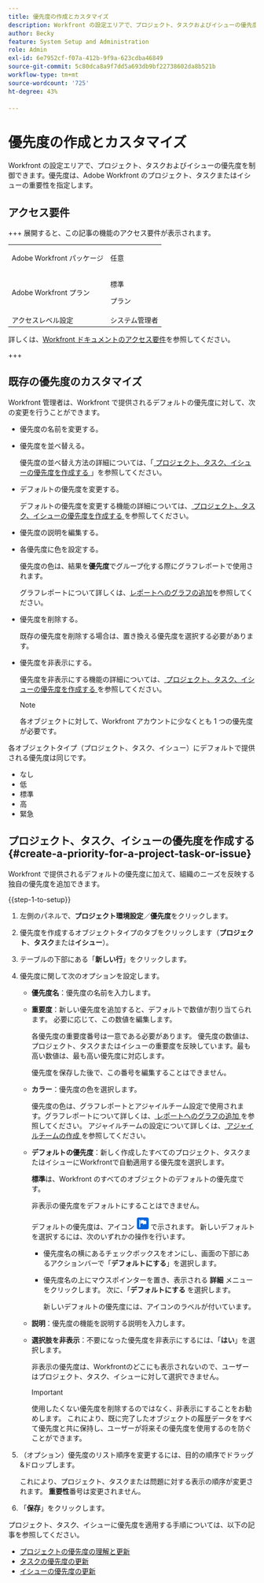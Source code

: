```yaml
---
title: 優先度の作成とカスタマイズ
description: Workfront の設定エリアで、プロジェクト、タスクおよびイシューの優先度を制御できます。優先度は、Adobe Workfront のプロジェクト、タスクまたはイシューの重要性を指定します。
author: Becky
feature: System Setup and Administration
role: Admin
exl-id: 6e7952cf-f07a-412b-9f9a-623cdba46849
source-git-commit: 5c80dca8a9f7dd5a693db9bf22738602da8b521b
workflow-type: tm+mt
source-wordcount: '725'
ht-degree: 43%

---
```


# 優先度の作成とカスタマイズ

<!--
DON'T DELETE, DRAFT OR HIDE THIS ARTICLE. IT IS LINKED TO THE PRODUCT, THROUGH THE CONTEXT SENSITIVE HELP LINKS.
-->

Workfront の設定エリアで、プロジェクト、タスクおよびイシューの優先度を制御できます。優先度は、Adobe Workfront のプロジェクト、タスクまたはイシューの重要性を指定します。

## アクセス要件

+++ 展開すると、この記事の機能のアクセス要件が表示されます。

<table style="table-layout:auto"> 
 <col> 
 <col> 
 <tbody> 
  <tr> 
   <td>Adobe Workfront パッケージ</td> 
   <td><p>任意</p></td> 
  </tr> 
  <tr> 
   <td>Adobe Workfront プラン</td> 
   <td><p>標準</p>
       <p>プラン</p></td>
  </tr> 
  <tr> 
   <td>アクセスレベル設定</td> 
   <td>システム管理者</td> 
  </tr> 
 </tbody> 
</table>

詳しくは、[Workfront ドキュメントのアクセス要件](/help/quicksilver/administration-and-setup/add-users/access-levels-and-object-permissions/access-level-requirements-in-documentation.md)を参照してください。

+++

## 既存の優先度のカスタマイズ

Workfront 管理者は、Workfront で提供されるデフォルトの優先度に対して、次の変更を行うことができます。

* 優先度の名前を変更する。
* 優先度を並べ替える。

  優先度の並べ替え方法の詳細については、「[ プロジェクト、タスク、イシューの優先度を作成する ](#create-a-priority-for-a-project-task-or-issue)」を参照してください。

* デフォルトの優先度を変更する。

  デフォルトの優先度を変更する機能の詳細については、[ プロジェクト、タスク、イシューの優先度を作成する ](#create-a-priority-for-a-project-task-or-issue) を参照してください。

* 優先度の説明を編集する。
* 各優先度に色を設定する。

  優先度の色は、結果を&#x200B;**優先度**&#x200B;でグループ化する際にグラフレポートで使用されます。

  グラフレポートについて詳しくは、[レポートへのグラフの追加](../../../reports-and-dashboards/reports/creating-and-managing-reports/add-chart-report.md)を参照してください。

* 優先度を削除する。

  既存の優先度を削除する場合は、置き換える優先度を選択する必要があります。

* 優先度を非表示にする。

  優先度を非表示にする機能の詳細については、[ プロジェクト、タスク、イシューの優先度を作成する ](#create-a-priority-for-a-project-task-or-issue) を参照してください。

  >[!NOTE]
  >
  >各オブジェクトに対して、Workfront アカウントに少なくとも 1 つの優先度が必要です。

各オブジェクトタイプ（プロジェクト、タスク、イシュー）にデフォルトで提供される優先度は同じです。

* なし
* 低
* 標準
* 高
* 緊急

## プロジェクト、タスク、イシューの優先度を作成する {#create-a-priority-for-a-project-task-or-issue}

Workfront で提供されるデフォルトの優先度に加えて、組織のニーズを反映する独自の優先度を追加できます。

{{step-1-to-setup}}

1. 左側のパネルで、**プロジェクト環境設定**／**優先度**&#x200B;をクリックします。

1. 優先度を作成するオブジェクトタイプのタブをクリックします（**プロジェクト**、**タスク**&#x200B;または&#x200B;**イシュー**）。
1. テーブルの下部にある「**新しい行**」をクリックします。
1. 優先度に関して次のオプションを設定します。

   * **優先度名**：優先度の名前を入力します。
   * **重要度**：新しい優先度を追加すると、デフォルトで数値が割り当てられます。 必要に応じて、この数値を編集します。

     各優先度の重要度番号は一意である必要があります。 優先度の数値は、プロジェクト、タスクまたはイシューの重要度を反映しています。最も高い数値は、最も高い優先度に対応します。

     優先度を保存した後で、この番号を編集することはできません。

   * **カラー**：優先度の色を選択します。

     優先度の色は、グラフレポートとアジャイルチーム設定で使用されます。グラフレポートについて詳しくは、[ レポートへのグラフの追加 ](/help/quicksilver/reports-and-dashboards/reports/creating-and-managing-reports/add-chart-report.md) を参照してください。 アジャイルチームの設定について詳しくは、[ アジャイルチームの作成 ](/help/quicksilver/agile/get-started-with-agile-in-workfront/create-an-agile-team.md) を参照してください。

   * **デフォルトの優先度**：新しく作成したすべてのプロジェクト、タスクまたはイシューにWorkfrontで自動適用する優先度を選択します。

     **標準**&#x200B;は、Workfront のすべてのオブジェクトのデフォルトの優先度です。

     非表示の優先度をデフォルトにすることはできません。

     デフォルトの優先度は、アイコン ![ デフォルトの優先度アイコン ](assets/default-icon.png) で示されます。 新しいデフォルトを選択するには、次のいずれかの操作を行います。

      * 優先度名の横にあるチェックボックスをオンにし、画面の下部にあるアクションバーで「**デフォルトにする**」を選択します。
      * 優先度名の上にマウスポインターを置き、表示される **詳細** メニューをクリックします。 次に、「**デフォルトにする** を選択します。

        新しいデフォルトの優先度には、アイコンのラベルが付いています。

   * **説明**：優先度の機能を説明する説明を入力します。
   * **選択肢を非表示**：不要になった優先度を非表示にするには、「**はい**」を選択します。

     非表示の優先度は、Workfrontのどこにも表示されないので、ユーザーはプロジェクト、タスク、イシューに対して選択できません。

     >[!IMPORTANT]
     >
     >使用したくない優先度を削除するのではなく、非表示にすることをお勧めします。 これにより、既に完了したオブジェクトの履歴データをすべて優先度と共に保持し、ユーザーが将来その優先度を使用するのを防ぐことができます。

1. （オプション）優先度のリスト順序を変更するには、目的の順序でドラッグ&amp;ドロップします。

   これにより、プロジェクト、タスクまたは問題に対する表示の順序が変更されます。 **重要性**&#x200B;番号は変更されません。

1. 「**保存**」をクリックします。

プロジェクト、タスク、イシューに優先度を適用する手順については、以下の記事を参照してください。

* [プロジェクトの優先度の理解と更新](../../../manage-work/projects/planning-a-project/project-priority.md)
* [タスクの優先度の更新](../../../manage-work/tasks/task-information/task-priority.md)
* [イシューの優先度の更新](../../../manage-work/issues/issue-information/update-issue-priority.md)
